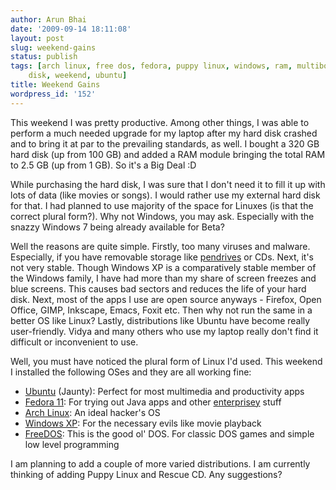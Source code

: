 ```yaml
---
author: Arun Bhai
date: '2009-09-14 18:11:08'
layout: post
slug: weekend-gains
status: publish
tags: [arch linux, free dos, fedora, puppy linux, windows, ram, multiboot, linux, hard
    disk, weekend, ubuntu]
title: Weekend Gains
wordpress_id: '152'
---
```


This weekend I was pretty productive. Among other things, I was able to perform a much needed upgrade for my laptop after my hard disk crashed and to bring it at par to the prevailing standards, as well. I bought a 320 GB hard disk (up from 100 GB) and added a RAM module bringing the total RAM to 2.5 GB (up from 1 GB). So it's a Big Deal :D

While purchasing the hard disk, I was sure that I don't need it to fill it up with lots of data (like movies or songs). I would rather use my external hard disk for that. I had planned to use majority of the space for Linuxes (is that the correct plural form?). Why not Windows, you may ask. Especially with the snazzy Windows 7 being already available for Beta?

Well the reasons are quite simple. Firstly, too many viruses and malware. Especially, if you have removable storage like [pendrives][pendrives] or CDs. Next, it's not very stable. Though Windows XP is a comparatively stable member of the Windows family, I have had more than my share of screen freezes and blue screens. This causes bad sectors and reduces the life of your hard disk. Next, most of the apps I use are open source anyways - Firefox, Open Office, GIMP, Inkscape, Emacs, Foxit etc. Then why not run the same in a better OS like Linux? Lastly, distributions like Ubuntu have become really user-friendly. Vidya and many others who use my laptop really don't find it difficult or inconvenient to use.

Well, you must have noticed the plural form of Linux I'd used. This weekend I installed the following OSes and they are all working fine:

* [Ubuntu][Ubuntu] (Jaunty): Perfect for most multimedia and productivity apps
* [Fedora 11][Fedora]: For trying out Java apps and other [enterprisey][ES] stuff
* [Arch Linux][Arch]: An ideal hacker's OS
* [Windows XP][XP]: For the necessary evils like movie playback
* [FreeDOS][FreeDOS]: This is the good ol' DOS. For classic DOS games and simple low level programming

I am planning to add a couple of more varied distributions. I am currently thinking of adding Puppy Linux and Rescue CD. Any suggestions?

[ES]: http://en.wikipedia.org/wiki/Enterprise_application_integration
[pendrives]: http://blogs.ad.infosys.com/users/arunv_ravindran/tag/thumb%20drive
[Ubuntu]: http://www.ubuntu.com/
[Fedora]: http://fedoraproject.org/
[Arch]: http://www.archlinux.org/
[XP]: http://www.microsoft.com/windows/windows-xp/default.aspx
[FreeDOS]: http://www.freedos.org/
